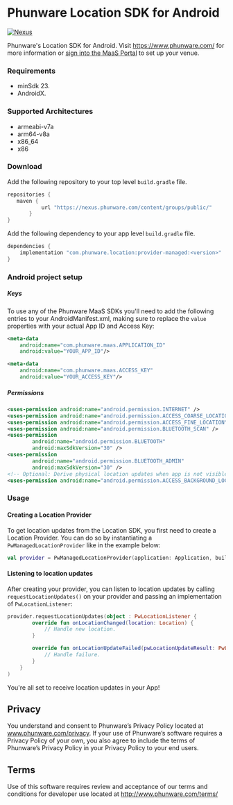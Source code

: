 # Phunware Location SDK for Android

[![Nexus](https://img.shields.io/nexus/r/com.phunware.location/provider-managed?color=brightgreen&server=https%3A%2F%2Fnexus.phunware.com)](https://nexus.phunware.com/content/groups/public/com/phunware/location/provider-managed/)

Phunware's Location SDK for Android. Visit https://www.phunware.com/ for more information or [sign into the MaaS Portal](http://maas.phunware.com/) to set up your venue.

### Requirements
* minSdk 23.
* AndroidX.

### Supported Architectures
* armeabi-v7a
* arm64-v8a
* x86_64
* x86

### Download
Add the following repository to your top level `build.gradle` file.
 ```groovy
repositories {
    maven {
            url "https://nexus.phunware.com/content/groups/public/"
        }
}
 ```

 Add the following dependency to your app level `build.gradle` file.
```groovy
dependencies {
    implementation "com.phunware.location:provider-managed:<version>"
}
```

### Android project setup
##### Keys
To use any of the Phunware MaaS SDKs you'll need to add the following entries to your AndroidManifest.xml, making sure to replace the `value` properties with your actual App ID and Access Key:

``` xml
<meta-data
    android:name="com.phunware.maas.APPLICATION_ID"
    android:value="YOUR_APP_ID"/>

<meta-data
    android:name="com.phunware.maas.ACCESS_KEY"
    android:value="YOUR_ACCESS_KEY"/>
```

##### Permissions
```xml
<uses-permission android:name="android.permission.INTERNET" />
<uses-permission android:name="android.permission.ACCESS_COARSE_LOCATION" />
<uses-permission android:name="android.permission.ACCESS_FINE_LOCATION" />
<uses-permission android:name="android.permission.BLUETOOTH_SCAN" />
<uses-permission
        android:name="android.permission.BLUETOOTH"
        android:maxSdkVersion="30" />
<uses-permission
        android:name="android.permission.BLUETOOTH_ADMIN"
        android:maxSdkVersion="30" />
<!-- Optional: Derive physical location updates when app is not visible -->
<uses-permission android:name="android.permission.ACCESS_BACKGROUND_LOCATION" />
```

### Usage
#### Creating a Location Provider
To get location updates from the Location SDK, you first need to create a Location Provider. You can do so by instantiating a `PwManagedLocationProvider` like in the example below:

```kotlin
val provider = PwManagedLocationProvider(application: Application, buildingId: Long, errorListener: PwErrorListener?)
```

#### Listening to location updates
After creating your provider, you can listen to location updates by calling `requestLocationUpdates()` on your provider and passing an implementation of `PwLocationListener`:

```kotlin
provider.requestLocationUpdates(object : PwLocationListener {
        override fun onLocationChanged(location: Location) {
            // Handle new location.
        }

        override fun onLocationUpdateFailed(pwLocationUpdateResult: PwLocationUpdateResult?) {
            // Handle failure.
        }
    }
)
```

You're all set to receive location updates in your App!

Privacy
-----------
You understand and consent to Phunware’s Privacy Policy located at www.phunware.com/privacy. If your use of Phunware’s software requires a Privacy Policy of your own, you also agree to include the terms of Phunware’s Privacy Policy in your Privacy Policy to your end users.

Terms
-----------
Use of this software requires review and acceptance of our terms and conditions for developer use located at http://www.phunware.com/terms/
